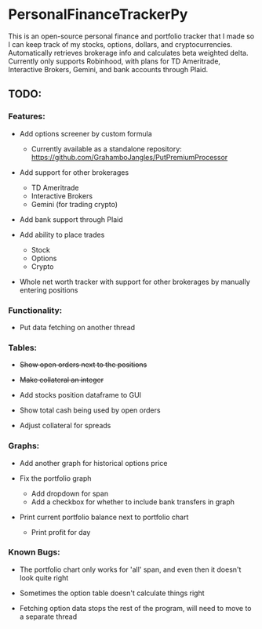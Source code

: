 # PersonalFinanceTrackerPy
This is an open-source personal finance and portfolio tracker that I made so I can keep track of my stocks, options, dollars, and cryptocurrencies. Automatically retrieves brokerage info and calculates beta weighted delta. Currently only supports Robinhood, with plans for TD Ameritrade, Interactive Brokers, Gemini, and bank accounts through Plaid.

## TODO:

### Features:

- Add options screener by custom formula
  - Currently available as a standalone repository: https://github.com/GrahamboJangles/PutPremiumProcessor

- Add support for other brokerages
  - TD Ameritrade
  - Interactive Brokers
  - Gemini (for trading crypto)
  
- Add bank support through Plaid

- Add ability to place trades
  - Stock
  - Options
  - Crypto

- Whole net worth tracker with support for other brokerages by manually entering positions

### Functionality:

- Put data fetching on another thread
  
### Tables:

- ~~Show open orders next to the positions~~

- ~~Make collateral an integer~~

- Add stocks position dataframe to GUI

- Show total cash being used by open orders

- Adjust collateral for spreads

### Graphs:

- Add another graph for historical options price

- Fix the portfolio graph
  - Add dropdown for span
  - Add a checkbox for whether to include bank transfers in graph 
  
- Print current portfolio balance next to portfolio chart
  - Print profit for day

### Known Bugs:
- The portfolio chart only works for 'all' span, and even then it doesn't look quite right

- Sometimes the option table doesn't calculate things right

- Fetching option data stops the rest of the program, will need to move to a separate thread
